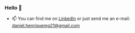 ### Hello 👋


- 📫 You can find me on [LinkedIn](https://www.linkedin.com/in/danielhmg/) or just send me an e-mail: daniel.henriquemg21@gmail.com

